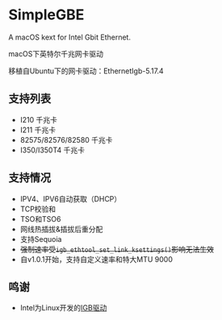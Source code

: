 # SimpleGBE
A macOS kext for Intel Gbit Ethernet.<br>

macOS下英特尔千兆网卡驱动

移植自Ubuntu下的网卡驱动：EthernetIgb-5.17.4

## 支持列表
* I210 千兆卡
* I211 千兆卡
* 82575/82576/82580 千兆卡
* I350/I350T4 千兆卡

## 支持情况
* IPV4、IPV6自动获取（DHCP）
* TCP校验和
* TSO和TSO6
* 网线热插拔&插拔后重分配
* 支持Sequoia
* ~~强制速率受`igb_ethtool_set_link_ksettings()`影响无法生效~~
* 自v1.0.1开始，支持自定义速率和特大MTU 9000

## 鸣谢
* Intel为Linux开发的[IGB驱动](https://www.intel.com/content/www/us/en/download/14098/intel-network-adapter-driver-for-82575-6-82580-i350-and-i210-211-based-gigabit-network-connections-for-linux.html)

